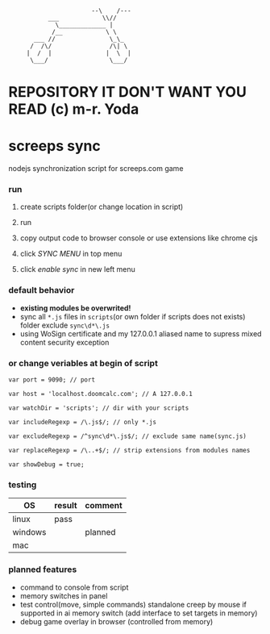                                                    
                           --\    /---             
               ___            \\//                 
                 \_____________ |                  
                /__            \ \                 
           ___ //               \_\_               
          /  /\/                /\| \              
         |  /  |               |  \  |             
          \___/                 \___/              

REPOSITORY IT DON'T WANT YOU READ (c) m-r. Yoda
===============================================

screeps sync
===

nodejs synchronization script for screeps.com game

### run

1. create scripts folder(or change location in script)

2. run

3. copy output code to browser console or use extensions like chrome cjs

4. click *SYNC MENU* in top menu

5. click *enable sync* in new left menu

### default behavior

* **existing modules be overwrited!**
* sync all `*.js` files in `scripts`(or own folder if scripts does not exists) folder exclude `sync\d*\.js`
* using WoSign certificate and my 127.0.0.1 aliased name to supress mixed content security exception

### or change veriables at begin of script

`var port = 9090; // port`

`var host = 'localhost.doomcalc.com'; // A 127.0.0.1`

`var watchDir = 'scripts'; // dir with your scripts`

`var includeRegexp = /\.js$/; // only *.js`

`var excludeRegexp = /^sync\d*\.js$/; // exclude same name(sync.js)`

`var replaceRegexp = /\..+$/; // strip extensions from modules names`

`var showDebug = true;`

### testing

| OS      | result  | comment     |
|---------|---------|-------------|
| linux   | pass    |             |
| windows |         | planned     |
| mac     |         |             |

### planned features

* command to console from script
* memory switches in panel
* test control(move, simple commands) standalone creep by mouse if supported in ai memory switch (add interface to set targets in memory)
* debug game overlay in browser (controlled from memory)

